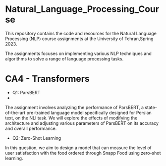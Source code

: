 # Natural_Language_Processing_Course
This repository contains the code and resources for the Natural Language Processing (NLP) course assignments at the  University of Tehran,Spring 2023. 

The assignments focuses on implementing various NLP techniques and algorithms to solve a range of language processing tasks.

# CA4 - Transformers
  * Q1: ParsBERT 
  * 
  The assignment involves analyzing the performance of ParsBERT, a state-of-the-art pre-trained language model specifically designed for Persian text, on the NLI task. We will explore the effects of modifying the architecture and adjusting various parameters of ParsBERT on its accuracy and overall performance.
  * Q2: Zero-Shot Learning
 
  In this question, we aim to design a model that can measure the level of user satisfaction with the food ordered through Snapp Food using zero-shot learning.
  
